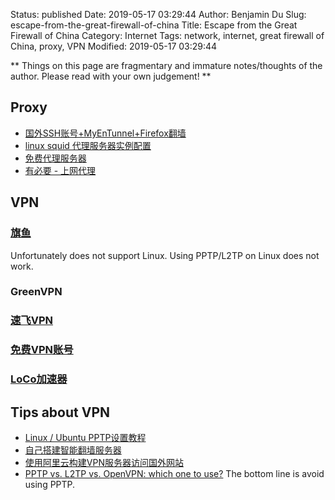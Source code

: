 Status: published
Date: 2019-05-17 03:29:44
Author: Benjamin Du
Slug: escape-from-the-great-firewall-of-china
Title: Escape from the Great Firewall of China
Category: Internet
Tags: network, internet, great firewall of China, proxy, VPN
Modified: 2019-05-17 03:29:44

**
Things on this page are fragmentary and immature notes/thoughts of the author.
Please read with your own judgement!
**

## Proxy
- [国外SSH账号+MyEnTunnel+Firefox翻墙](http://www.qttc.net/201211247.html)
- [ linux squid 代理服务器实例配置](http://blog.163.com/koumm@126/blog/static/95403837200921993156900/)
- [免费代理服务器](http://www.proxy360.cn/default.aspx)
- [有必要 - 上网代理](http://www.youbiyao.net/)


## VPN
### [旗鱼](http://www.doorss.com/)
Unfortunately does not support Linux. Using PPTP/L2TP on Linux does not work. 
### GreenVPN
### [速飞VPN](http://www.sfvpn.com.cn/)
### [免费VPN账号](http://www.williamlong.info/blog/archives/397.html)
### [LoCo加速器](http://vp.locovpn.com/)

## Tips about VPN
- [Linux / Ubuntu PPTP设置教程](http://vp.locovpn.com/mannul/5855.html)
- [自己搭建智能翻墙服务器](http://www.tuicool.com/articles/7zEJ7v)
- [使用阿里云构建VPN服务器访问国外网站](http://hivenkay.me/2015/06/27/使用阿里云构建vpn服务器访问国外网站/)
- [PPTP vs. L2TP vs. OpenVPN: which one to use?](https://vpn.ac/knowledgebase/36/PPTP-vs-L2TP-vs-OpenVPN-which-one-to-use.html)
The bottom line is avoid using PPTP.
